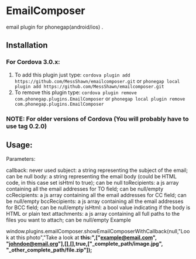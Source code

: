 EmailComposer
============

email plugin for phonegap(android/ios) .

Installation
------------

### For Cordova 3.0.x:

1. To add this plugin just type: `cordova plugin add https://github.com/MessShawn/emailcomposer.git` or `phonegap local plugin add https://github.com/MessShawn/emailcomposer.git`
2. To remove this plugin type: `cordova plugin remove com.phonegap.plugins.EmailComposer` or `phonegap local plugin remove com.phonegap.plugins.EmailComposer`

### NOTE: For older versions of Cordova (You will probably have to use tag 0.2.0)

Usage:
------
Parameters:

callback: never used
subject: a string representing the subject of the email; can be null
body: a string representing the email body (could be HTML code, in this case set isHtml to true); can be null
toRecipients: a js array containing all the email addresses for TO field; can be null/empty
ccRecipients: a js array containing all the email addresses for CC field; can be null/empty
bccRecipients: a js array containing all the email addresses for BCC field; can be null/empty
isHtml: a bool value indicating if the body is HTML or plain text
attachments: a js array containing all full paths to the files you want to attach; can be null/empty
Example

window.plugins.emailComposer.showEmailComposerWithCallback(null,"Look at this photo","Take a look at <b>this<b/>:",["example@email.com", "johndoe@email.org"],[],[],true,["_complete_path/image.jpg", "_other_complete_path/file.zip"]);


